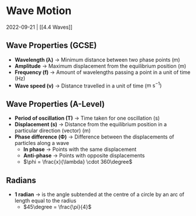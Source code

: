 # Wave Motion
2022-09-21 | [[4.4 Waves]]

## Wave Properties (GCSE)
- **Wavelength (λ)** -> Minimum distance between two phase points ($\text{m}$)
- **Amplitude** -> Maximum displacement from the equilibrium position ($\text{m}$)
- **Frequency (f)** -> Amount of wavelengths passing a point in a unit of time ($\text{Hz}$)
- **Wave speed (v)** -> Distance travelled in a unit of time ($\text{m s}^{-1})$

## Wave Properties (A-Level)
- **Period of oscillation (T)** -> Time taken for one oscillation ($\text{s}$)
- **Displacement (s)** -> Distance from the equilibrium position in a particular direction (vector) ($\text{m}$)
- **Phase difference (Φ)** -> Difference between the displacements of particles along a wave
	- **In phase** -> Points with the same displacement
	- **Anti-phase** -> Points with opposite displacements
	- $\phi = \frac{x}{\lambda} \cdot 360\degree$

## Radians
- **1 radian** -> is the angle subtended at the centre of a circle by an arc of length equal to the radius
	- $45\degree = \frac{\pi}{4}$
